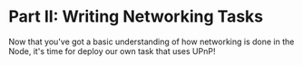 # Part II: Writing Networking Tasks

Now that you've got a basic understanding of how networking is done in the Node, it's time for deploy our own task that uses UPnP!
